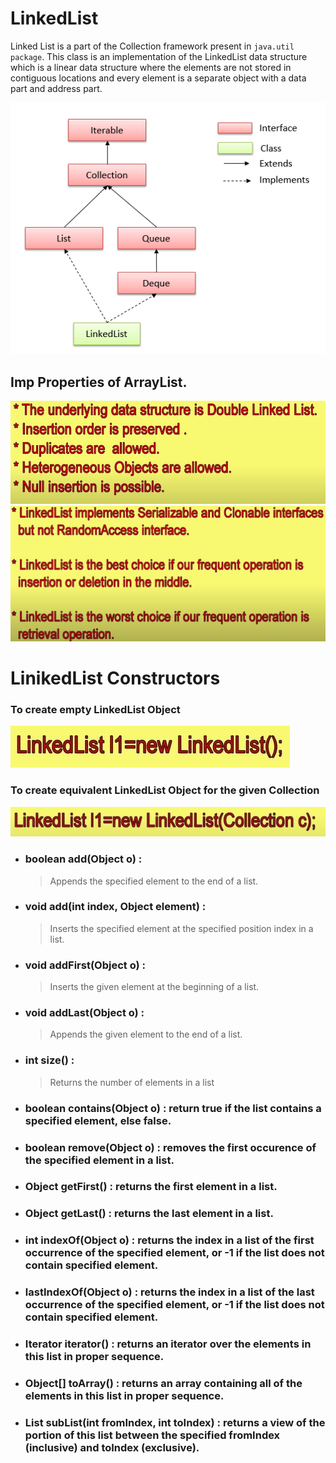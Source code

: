 # LinkedList
Linked List is a part of the Collection framework present in `java.util package`. This class is an implementation of the LinkedList data structure which is a linear data structure where the elements are not stored in contiguous locations and every element is a separate object with a data part and address part.

![](images/LinkedList_Durga5.png)

## Imp Properties of ArrayList.

![](images/LinkedList_Durga1.jpg)
![](images/LinkedList_Durga2.jpg)

# LinikedList Constructors

### To create empty LinkedList Object
![](images/LinkedList_Durga3.jpg)

### To create equivalent LinkedList Object for the given Collection
![](images/LinkedList_Durga4.jpg)

* ### boolean add(Object o) : 
  > Appends the specified element to the end of a list.
* ### void add(int index, Object element) :
  > Inserts the specified element at the specified position index in a list.
* ### void addFirst(Object o) :
  >Inserts the given element at the beginning of a list.
* ### void addLast(Object o) :
  > Appends the given element to the end of a list.
* ### int size() : 
  > Returns the number of elements in a list
* ### boolean contains(Object o) : return true if the list contains a specified element, else false.
* ### boolean remove(Object o) : removes the first occurence of the specified element in a list.
* ### Object getFirst() : returns the first element in a list.
* ### Object getLast() : returns the last element in a list.
* ### int indexOf(Object o) : returns the index in a list of the first occurrence of the specified element, or -1 if the list does not contain specified element.
* ### lastIndexOf(Object o) : returns the index in a list of the last occurrence of the specified element, or -1 if the list does not contain specified element.
* ### Iterator iterator() : returns an iterator over the elements in this list in proper sequence.
* ### Object[] toArray() : returns an array containing all of the elements in this list in proper sequence.
* ### List subList(int fromIndex, int toIndex) : returns a view of the portion of this list between the specified fromIndex (inclusive) and toIndex (exclusive).